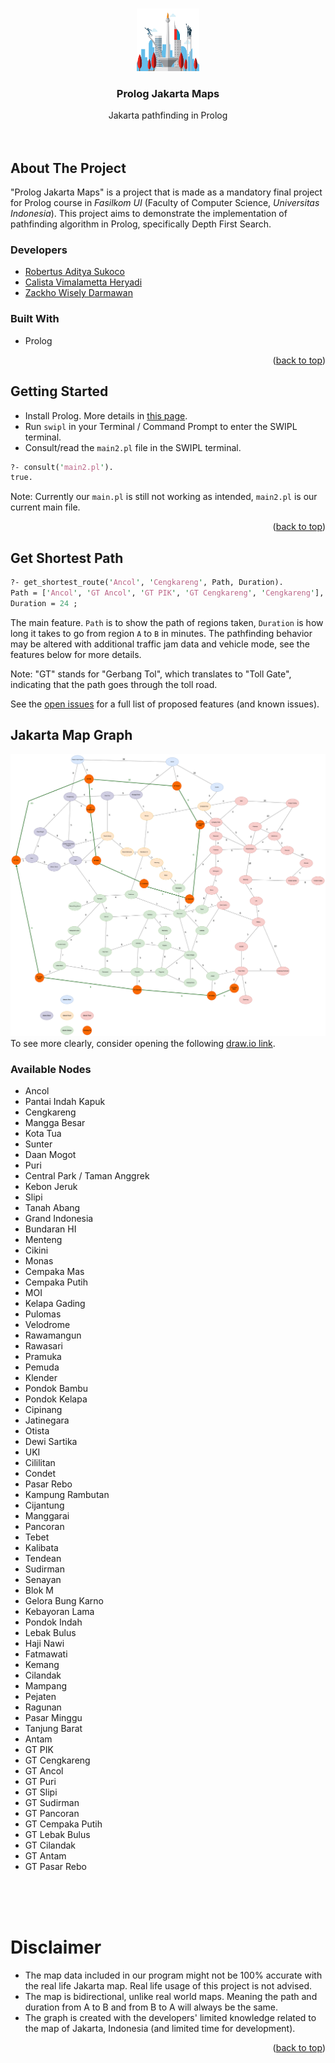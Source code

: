 <!-- Improved compatibility of back to top link: See: https://github.com/othneildrew/Best-README-Template/pull/73 -->
<a name="readme-top"></a>
<!--
*** Thanks for checking out the Best-README-Template. If you have a suggestion
*** that would make this better, please fork the repo and create a pull request
*** or simply open an issue with the tag "enhancement".
*** Don't forget to give the project a star!
*** Thanks again! Now go create something AMAZING! :D
-->



<!-- PROJECT SHIELDS -->
<!--
*** I'm using markdown "reference style" links for readability.
*** Reference links are enclosed in brackets [ ] instead of parentheses ( ).
*** See the bottom of this document for the declaration of the reference variables
*** for contributors-url, forks-url, etc. This is an optional, concise syntax you may use.
*** https://www.markdownguide.org/basic-syntax/#reference-style-links
-->



<!-- PROJECT LOGO -->
<br />
<div align="center">
  <a href="https://github.com/robert-adit-sukoco/prolog-jakarta-maps">
    <img src="images/Logo.png" alt="Logo" width="100" height="100">
  </a>

<h3 align="center">Prolog Jakarta Maps</h3>

  <p align="center">
    Jakarta pathfinding in Prolog
    <br />
    <br />
    <br />
    </p>
</div>



<!-- ABOUT THE PROJECT -->
## About The Project

"Prolog Jakarta Maps" is a project that is made as a mandatory final project for Prolog course in <em>Fasilkom UI</em> (Faculty of Computer Science, <em>Universitas Indonesia</em>). This project aims to demonstrate the implementation of pathfinding algorithm in Prolog, specifically Depth First Search. 

### Developers
* <a href="https://github.com/robert-adit-sukoco">Robertus Aditya Sukoco</a>
* <a href="https://github.com/calistavh">Calista Vimalametta Heryadi</a>
* <a href="https://github.com/zackhowisely">Zackho Wisely Darmawan</a>

### Built With

* Prolog

<p align="right">(<a href="#readme-top">back to top</a>)</p>



<!-- GETTING STARTED -->
## Getting Started

* Install Prolog. More details in <a href="https://wwu-pi.github.io/tutorials/lectures/lsp/010_install_swi_prolog.html">this page</a>.
* Run `swipl` in your Terminal / Command Prompt to enter the SWIPL terminal.
* Consult/read the `main2.pl` file in the SWIPL terminal.
```pl
?- consult('main2.pl').
true.
```
Note: Currently our `main.pl` is still not working as intended, `main2.pl` is our current main file.

<p align="right">(<a href="#readme-top">back to top</a>)</p>



<!-- USAGE EXAMPLES -->
## Get Shortest Path

```pl
?- get_shortest_route('Ancol', 'Cengkareng', Path, Duration).
Path = ['Ancol', 'GT Ancol', 'GT PIK', 'GT Cengkareng', 'Cengkareng'],
Duration = 24 ;
```
The main feature. `Path` is to show the path of regions taken, `Duration` is how long it takes to go from region `A` to `B` in minutes. The pathfinding behavior may be altered with additional traffic jam data and vehicle mode, see the features below for more details.


Note: "GT" stands for "Gerbang Tol", which translates to "Toll Gate", indicating that the path goes through the toll road.

See the [open issues](https://github.com/robert-adit-sukoco/prolog-jakarta-maps/issues) for a full list of proposed features (and known issues).


## Jakarta Map Graph
<a href="https://github.com/robert-adit-sukoco/prolog-jakarta-maps/tree/master/images">
  <img src="images/jakarta-map-light.png" alt="Jakarta Map">
</a>
To see more clearly, consider opening the following <a href="https://drive.google.com/file/d/1MZYYuctPteEpjukRo0CqsTTmBCQJC09T">draw.io link</a>.

### Available Nodes
- Ancol
- Pantai Indah Kapuk
- Cengkareng
- Mangga Besar
- Kota Tua
- Sunter
- Daan Mogot
- Puri
- Central Park / Taman Anggrek
- Kebon Jeruk
- Slipi
- Tanah Abang
- Grand Indonesia
- Bundaran HI
- Menteng
- Cikini
- Monas
- Cempaka Mas
- Cempaka Putih
- MOI
- Kelapa Gading
- Pulomas
- Velodrome
- Rawamangun
- Rawasari
- Pramuka
- Pemuda
- Klender
- Pondok Bambu
- Pondok Kelapa
- Cipinang
- Jatinegara
- Otista
- Dewi Sartika
- UKI
- Cililitan
- Condet
- Pasar Rebo
- Kampung Rambutan
- Cijantung
- Manggarai
- Pancoran
- Tebet
- Kalibata
- Tendean
- Sudirman
- Senayan
- Blok M
- Gelora Bung Karno
- Kebayoran Lama
- Pondok Indah
- Lebak Bulus
- Haji Nawi
- Fatmawati
- Kemang
- Cilandak
- Mampang
- Pejaten
- Ragunan
- Pasar Minggu
- Tanjung Barat
- Antam
- GT PIK
- GT Cengkareng
- GT Ancol
- GT Puri
- GT Slipi
- GT Sudirman
- GT Pancoran
- GT Cempaka Putih
- GT Lebak Bulus
- GT Cilandak
- GT Antam
- GT Pasar Rebo



<br />
<br />
<br />

<!-- ACKNOWLEDGMENTS -->
# Disclaimer

* The map data included in our program might not be 100% accurate with the real life Jakarta map. Real life usage of this project is not advised.
* The map is bidirectional, unlike real world maps. Meaning the path and duration from A to B and from B to A will always be the same.
* The graph is created with the developers' limited knowledge related to the map of Jakarta, Indonesia (and limited time for development).

<p align="right">(<a href="#readme-top">back to top</a>)</p>


